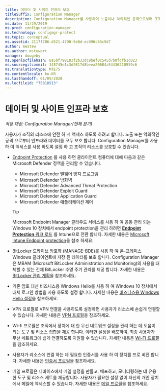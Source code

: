```yaml
---
title: 데이터 및 사이트 인프라 보호
titleSuffix: Configuration Manager
description: Configuration Manager를 사용하여 노출이나 악의적인 공격으로부터 조직의 리소스를 보호하는 방법에 대해 알아봅니다.
ms.date: 11/29/2019
ms.prod: configuration-manager
ms.technology: configmgr-protect
ms.topic: conceptual
ms.assetid: 2117f786-d521-4790-9e8d-ec096c63c9d7
author: mestew
ms.author: mstewart
manager: dougeby
ms.openlocfilehash: 8a5bf798183f2b33dc9bef0c545d7b0fcfb1c023
ms.sourcegitcommit: 148745e1c3d9817d8beea20684a54436210959c6
ms.translationtype: MTE75
ms.contentlocale: ko-KR
ms.lasthandoff: 01/09/2020
ms.locfileid: "75818913"
---
```

# <a name="protect-data-and-site-infrastructure"></a>데이터 및 사이트 인프라 보호

*적용 대상: Configuration Manager(현재 분기)*

사용자가 조직의 리소스에 안전 하 게 액세스 하도록 하려고 합니다. 노출 또는 악의적인 공격 으로부터 인프라와 데이터를 모두 보호 합니다. Configuration Manager를 사용 하 여 액세스를 사용 하도록 설정 하 고 조직의 리소스를 보호할 수 있습니다.  

- [Endpoint Protection](/configmgr/protect/deploy-use/endpoint-protection) 를 사용 하면 클라이언트 컴퓨터에 대해 다음과 같은 Microsoft Defender 정책을 관리할 수 있습니다.

  - Microsoft Defender 맬웨어 방지 프로그램
  - Microsoft Defender 방화벽
  - Microsoft Defender Advanced Threat Protection
  - Microsoft Defender Exploit Guard
  - Microsoft Defender Application Guard
  - Microsoft Defender 애플리케이션 제어

  > [!TIP]
  > Microsoft Endpoint Manager 클라우드 서비스를 사용 하 여 공동 관리 되는 Windows 10 장치에서 endpoint protection을 관리 하려면 [ **Endpoint Protection** 워크 로드](/configmgr/comanage/workloads#endpoint-protection) 를 Intune으로 전환 합니다. 자세한 내용은 [Microsoft Intune Endpoint protection](https://docs.microsoft.com/intune/endpoint-protection-windows-10)을 참조 하세요.

- BitLocker 드라이브 암호화 (MANAGE-BDE)를 사용 하 여 온-프레미스 Windows 클라이언트에 저장 된 데이터를 보호 합니다. Configuration Manager은 MBAM (Microsoft BitLocker Administration and Monitoring)의 사용을 대체할 수 있는 전체 BitLocker 수명 주기 관리를 제공 합니다. 자세한 내용은 [BitLocker 관리 계획](/configmgr/protect/plan-design/bitlocker-management)을 참조하세요.

- 기존 암호 대신 비즈니스용 Windows Hello를 사용 하 여 Windows 10 장치에서 대체 로그인 방법을 사용 하도록 설정 합니다. 자세한 내용은 [비즈니스용 Windows Hello 설정](/configmgr/protect/deploy-use/windows-hello-for-business-settings)을 참조하세요.

- VPN 프로필로 VPN 연결을 사용하도록 설정하면 사용자가 리소스에 손쉽게 연결할 수 있습니다. 자세한 내용은 [VPN 프로필](/configmgr/protect/deploy-use/vpn-profiles)을 참조하세요.  

- Wi-fi 프로필은 조직에서 장치에 대 한 무선 네트워크 설정을 관리 하는 데 도움이 되는 도구 및 리소스 집합을 제공 합니다. 이러한 설정을 배포하여, 최종 사용자가 무선 네트워크에 쉽게 연결하도록 지원할 수 있습니다. 자세한 내용은 [Wi-Fi 프로필](/configmgr/protect/deploy-use/create-wifi-profiles)을 참조하세요.  

- 사용자가 리소스에 연결 하는 데 필요한 인증서를 사용 하 여 장치를 프로 비전 합니다. 자세한 내용은 [인증서 프로필](/configmgr/protect/deploy-use/introduction-to-certificate-profiles)을 참조하세요.  

- 메일 프로필은 디바이스에서 메일 설정을 만들고, 배포하고, 모니터링하는 데 유용한 도구 및 리소스 세트를 제공합니다. 사용자가 필요한 설정 없이 자신의 개인 장치에서 메일에 액세스할 수 있습니다. 자세한 내용은 [메일 프로필](/configmgr/protect/deploy-use/introduction-to-email-profiles)을 참조하세요.  
